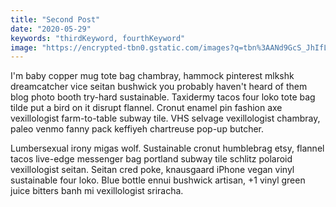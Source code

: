 ```yaml
---
title: "Second Post"
date: "2020-05-29"
keywords: "thirdKeyword, fourthKeyword"
image: "https://encrypted-tbn0.gstatic.com/images?q=tbn%3AANd9GcS_JhIfLnlp61hG27JwaC_4xx4A9p4vK-Zi2uUSi9EHd2Jqzhyn&usqp=CAU"
---
```


I'm baby copper mug tote bag chambray, hammock pinterest mlkshk dreamcatcher vice seitan bushwick you probably haven't heard of them blog photo booth try-hard sustainable. Taxidermy tacos four loko tote bag tilde put a bird on it disrupt flannel. Cronut enamel pin fashion axe vexillologist farm-to-table subway tile. VHS selvage vexillologist chambray, paleo venmo fanny pack keffiyeh chartreuse pop-up butcher.

Lumbersexual irony migas wolf. Sustainable cronut humblebrag etsy, flannel tacos live-edge messenger bag portland subway tile schlitz polaroid vexillologist seitan. Seitan cred poke, knausgaard iPhone vegan vinyl sustainable four loko. Blue bottle ennui bushwick artisan, +1 vinyl green juice bitters banh mi vexillologist sriracha.